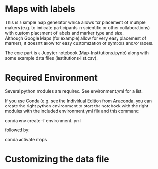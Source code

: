 # Maps with labels

This is a simple map generator which allows for placement of multiple
makers (e.g. to indicate participants in scientific or other 
collaborations) with custom placement of labels and marker type and size.  
Although Google Maps (for example) allow for very easy placement of markers,
it doesn't allow for easy customization of symbols and/or labels.

The core part is a Jupyter notebook (Map-Institutions.ipynb) along
with some example data files (institutions-list.csv).

# Required Environment

Several python modules are required. See environment.yml for a list.

If you use Conda (e.g. see the Individual Edition from [Anaconda](https://www.anaconda.com/products/individual), you can create the right python environment to start the notebook with the right modules with the included environment.yml
file and this command:

conda env create -f environment. yml

followed by:

conda activate maps

# Customizing the data file


